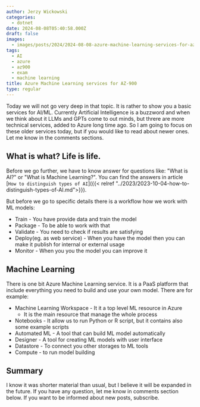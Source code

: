 ```yaml
---
author: Jerzy Wickowski
categories:
  - dotnet
date: 2024-08-08T05:40:58.000Z
draft: false
images:
  - images/posts/2024/2024-08-08-azure-machine-learning-services-for-az-900.jpg
tags:
  - AI
  - azure
  - az900
  - exam
  - machine learning
title: Azure Machine Learning services for AZ-900
type: regular
---
```

Today we will not go very deep in that topic. It is rather to show you a basic services for AI/ML. Currently Artificial Intelligence is a buzzword and when we think about it LLMs and GPTs come to out minds, but threre are more technical services, added to Azure long time ago. So I am going to focus on these older services today, but if you would like to read about newer ones. Let me know in the comments sections.

## What is what? Life is life.

Before we go further, we have to know answer for questions like: "What is AI?" or "What is Machine Learning?". You can find the answers in article [`How to distinguish types of AI`]({{< relref "../2023/2023-10-04-how-to-distinguish-types-of-AI.md">}}).

But before we go to specific details there is a workflow how we work with ML models:
- Train - You have provide data and train the model
- Package - To be able to work with that
- Validate - You need to check if results are satisfying
- Deploy(eg. as web service) - When you have the model then you can make it publish for internal or external usage
- Monitor - When you you the model you can improve it

## Machine Learning
There is one bit Azure Machine Learning service. It is a PaaS platform that include everything you need to build and use your own model. There are for example:
- Machine Learning Workspace - It it a top level ML resource in Azure
  - It is the main resource that manage the whole process
- Notebooks - It allow us to run Python or R script, but it contains also some example scripts
- Automated ML - A tool that can build ML model automatically
- Designer - A tool for creating ML models with user interface
- Datastore - To connect you other storages to ML tools
- Compute - to run model building

## Summary 
I know it was shorter material than usual, but I believe it will be expanded in the future.
If you have any question, let me know in comments section below.
If you want to be informed about new posts, subscribe.
